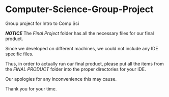 # Computer-Science-Group-Project
Group project for Intro to Comp Sci


*****NOTICE*****
The *Final Project* folder has all the necessary files for our final product. 

Since we developed on different machines, we could not include any IDE specific files.

Thus, in order to actually run our final product, please put all the items from the *FINAL PRODUCT* folder into the proper directories for your IDE.

Our apologies for any inconvenience this may cause. 

Thank you for your time.
